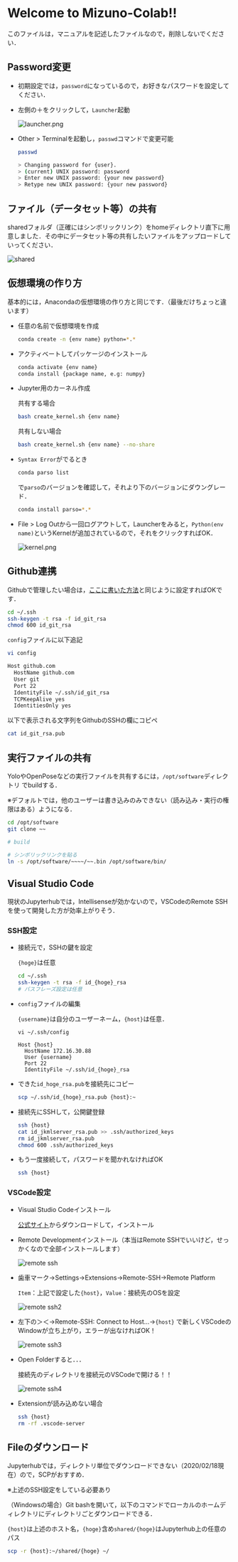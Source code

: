 # Welcome to Mizuno-Colab!!

このファイルは，マニュアルを記述したファイルなので，削除しないでください．

## Password変更

- 初期設定では，`password`になっているので，お好きなパスワードを設定してください．

- 左側の＋をクリックして，`Launcher`起動


  ![launcher.png](https://user-images.githubusercontent.com/63040751/101456181-06a06b00-3977-11eb-8c0b-453fc7294243.png)

- Other > Terminalを起動し，`passwd`コマンドで変更可能

  ```bash
  passwd
  
  > Changing password for {user}.
  > (current) UNIX password: password
  > Enter new UNIX password: {your new password}
  > Retype new UNIX password: {your new password}
  ```

## ファイル（データセット等）の共有

sharedフォルダ（正確にはシンボリックリンク）をhomeディレクトリ直下に用意しました．その中にデータセット等の共有したいファイルをアップロードしていってください．

![shared](https://user-images.githubusercontent.com/63040751/102979312-3f306f00-4549-11eb-91d2-dce614fd6ecf.JPG)

## 仮想環境の作り方

基本的には，Anacondaの仮想環境の作り方と同じです．（最後だけちょっと違います）

- 任意の名前で仮想環境を作成

  ```bash
  conda create -n {env name} python=*.*
  ```

- アクティベートしてパッケージのインストール

  ```bash
  conda activate {env name}
  conda install {package name, e.g: numpy}
  ```

- Jupyter用のカーネル作成

  共有する場合

  ```bash
  bash create_kernel.sh {env name}
  ```

  共有しない場合

  ```bash
  bash create_kernel.sh {env name} --no-share
  ```

- `Syntax Error`がでるとき

  ```bash
  conda parso list
  ```

  で`parso`のバージョンを確認して，それより下のバージョンにダウングレード．

  ```bash
  conda install parso=*.*
  ```

- File > Log Outから一回ログアウトして，Launcherをみると，`Python(env name)`というKernelが追加されているので，それをクリックすればOK．


  ![kernel.png](https://user-images.githubusercontent.com/63040751/101456179-04d6a780-3977-11eb-82d9-8ad8516921cb.png)



## Github連携

Githubで管理したい場合は，[ここに書いた方法](https://github.com/MIZUNO-CORPORATION/tutorial/wiki/SSH)と同じように設定すればOKです．

```bash
cd ~/.ssh
ssh-keygen -t rsa -f id_git_rsa
chmod 600 id_git_rsa
```

`config`ファイルに以下追記

```bash
vi config

Host github.com
  HostName github.com
  User git
  Port 22
  IdentityFile ~/.ssh/id_git_rsa
  TCPKeepAlive yes
  IdentitiesOnly yes
```

以下で表示される文字列をGithubのSSHの欄にコピペ

```bash 
cat id_git_rsa.pub
```

## 実行ファイルの共有

YoloやOpenPoseなどの実行ファイルを共有するには，`/opt/software`ディレクトリ でbuildする．

※デフォルトでは，他のユーザーは書き込みのみできない（読み込み・実行の権限はある）ようになる．

```bash
cd /opt/software
git clone ~~

# build

# シンボリックリンクを貼る
ln -s /opt/software/~~~~/~~.bin /opt/software/bin/
```

## Visual Studio Code

現状のJupyterhubでは，Intellisenseが効かないので，VSCodeのRemote SSHを使って開発した方が効率上がりそう．

### SSH設定

- 接続元で，SSHの鍵を設定

  `{hoge}`は任意

  ```bash
  cd ~/.ssh
  ssh-keygen -t rsa -f id_{hoge}_rsa
  # パスフレーズ設定は任意
  ```

- `config`ファイルの編集

  `{username}`は自分のユーザーネーム，`{host}`は任意．

  ```config
  vi ~/.ssh/config
  
  Host {host}
  	HostName 172.16.30.88
  	User {username}
  	Port 22
  	IdentityFile ~/.ssh/id_{hoge}_rsa
  ```

- できた`id_hoge_rsa.pub`を接続先にコピー

  ```bash
  scp ~/.ssh/id_{hoge}_rsa.pub {host}:~
  ```
  
- 接続先にSSHして，公開鍵登録

  ```bash
  ssh {host}
  cat id_jkmlserver_rsa.pub >> .ssh/authorized_keys
  rm id_jkmlserver_rsa.pub
  chmod 600 .ssh/authorized_keys
  ```

- もう一度接続して，パスワードを聞かれなければOK

  ```bash
  ssh {host}
  ```

### VSCode設定

- Visual Studio Codeインストール

  [公式サイト](https://code.visualstudio.com/)からダウンロードして，インストール

- Remote Developmentインストール（本当はRemote SSHでいいけど，せっかくなので全部インストールします）

  ![remote ssh](https://user-images.githubusercontent.com/16914891/104996836-ed0d3b80-5a6b-11eb-9d8e-e49cde240159.JPG)

- 歯車マーク→Settings→Extensions→Remote-SSH→Remote Platform

  `Item`：上記で設定した`{host}`，`Value`：接続先のOSを設定

  ![remote ssh2](https://user-images.githubusercontent.com/16914891/104996849-f26a8600-5a6b-11eb-992d-343b92a2ca59.png)

  

- 左下の＞＜→Remote-SSH: Connect to Host...→`{host}`
  で新しくVSCodeのWindowが立ち上がり，エラーが出なければOK！

  ![remote ssh3](https://user-images.githubusercontent.com/16914891/104996845-f1395900-5a6b-11eb-9b41-423b899b3138.png)

- Open Folderすると．．．

  接続先のディレクトリを接続元のVSCodeで開ける！！

  ![remote ssh4](https://user-images.githubusercontent.com/16914891/104997514-0cf12f00-5a6d-11eb-9371-a42a52219e2c.png)
  
- Extensionが読み込めない場合

  ```bash
  ssh {host}
  rm -rf .vscode-server
  ```


## Fileのダウンロード

Jupyterhubでは，ディレクトリ単位でダウンロードできない（2020/02/18現在）ので，SCPがおすすめ．

※上述のSSH設定をしている必要あり

（Windowsの場合）Git bashを開いて，以下のコマンドでローカルのホームディレクトリにディレクトリごとダウンロードできる．

`{host}`は上述のホスト名，`{hoge}`含め`shared/{hoge}`はJupyterhub上の任意のパス

```bash
scp -r {host}:~/shared/{hoge} ~/
```

